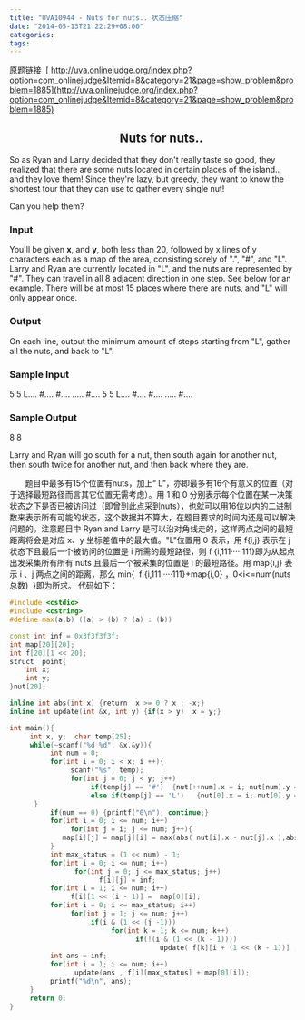 ```yaml
---
title: "UVA10944 - Nuts for nuts.. 状态压缩"
date: "2014-05-13T21:22:29+08:00"
categories:
tags:
---
```


                                            
原题链接  [
http://uva.onlinejudge.org/index.php?option=com_onlinejudge&Itemid=8&category=21&page=show_problem&problem=1885](http://uva.onlinejudge.org/index.php?option=com_onlinejudge&Itemid=8&category=21&page=show_problem&problem=1885)




##                                        Nuts for nuts..
So as Ryan and Larry decided that they don't really taste so good, they realized that there are some nuts located in certain places of the island.. and they love them! Since they're lazy, but greedy, they want to know the shortest tour that they
 can use to gather every single nut!

Can you help them? 

### Input
You'll be given <strong>x</strong>, and <strong>y</strong>, both less than 20, followed by x lines of y characters each as a map of the area, consisting sorely
 of ".", "#", and "L". Larry and Ryan are currently located in "L", and the nuts are represented by "#". They can travel in all 8 adjacent direction in one step. See below for an example. There will be at most 15 places where there are nuts, and "L" will only
 appear once.
### Output
On each line, output the minimum amount of steps starting from "L", gather all the nuts, and back to "L". 

### Sample Input
5 5
L....
#....
#....
.....
#....
5 5
L....
#....
#....
.....
#....

### Sample Output
8
8

Larry and Ryan will go south for a nut, then south again for another nut, then south twice for another nut, and then back where they are.




       题目中最多有15个位置有nuts，加上“ L”，亦即最多有16个有意义的位置（对于选择最短路径而言其它位置无需考虑）。用 1 和 0 分别表示每个位置在某一决策状态之下是否已被访问过（即曾到此点采到nuts），也就可以用16位以内的二进制数来表示所有可能的状态，这个数据并不算大，在题目要求的时间内还是可以解决问题的。注意题目中 Ryan and Larry 是可以沿对角线走的，这样两点之间的最短距离将会是对应 x、y 坐标差值中的最大值。"L"位置用 0 表示，用 f{i,j} 表示在 j
 状态下且最后一个被访问的位置是 i 所需的最短路径，则 f {i,111·····111}即为从起点出发采集所有所有 nuts 且最后一个被采集的位置是 i 的最短路径。用 map{i,j} 表示 i 、j 两点之间的距离，那么 min{  f {i,111·····111}+map{i,0} ，0<i<=num(nuts总数)  }即为所求。
代码如下：




```cpp
#include <cstdio>
#include <cstring>
#define max(a,b) ((a) > (b) ? (a) : (b))

const int inf = 0x3f3f3f3f;
int map[20][20];
int f[20][1 << 20];
struct  point{
    int x;
    int y;
}nut[20];

inline int abs(int x) {return  x >= 0 ? x : -x;}
inline int update(int &x, int y) {if(x > y)  x = y;}

int main(){
     int x, y;  char temp[25];
     while(~scanf("%d %d", &x,&y)){
          int num = 0;
          for(int i = 0; i < x; i ++){
               scanf("%s", temp);
               for(int j = 0; j < y; j++)
                    if(temp[j] == '#')  {nut[++num].x = i; nut[num].y = j;}
                    else if(temp[j] == 'L')   {nut[0].x = i; nut[0].y = j;}
      }
          if(num == 0) {printf("0\n"); continue;}
          for(int i = 0; i <= num; i++)
               for(int j = i; j <= num; j++){
             map[i][j] = map[j][i] = max(abs( nut[i].x - nut[j].x ),abs( nut[i].y - nut[j].y ));
          }
          int max_status = (1 << num) - 1;
          for(int i = 0; i <= num; i++)
                for(int j = 0; j <= max_status; j++)
                      f[i][j] = inf;
          for(int i = 1; i <= num; i++)
               f[i][1 << (i - 1)] =  map[0][i];       
          for(int i = 0; i <= max_status; i++)
               for(int j = 1; j <= num; j++)
                    if(i & (1 << (j -1)))
                         for(int k = 1; k <= num; k++)
                               if(!(i & (1 << (k - 1))))
                                     update( f[k][i + (1 << (k - 1))] ,f[j][i] + map[j][k] );
          int ans = inf;
          for(int i = 1; i <= num; i++)
                update(ans , f[i][max_status] + map[0][i]);
          printf("%d\n", ans);
     }
     return 0;
}

```




